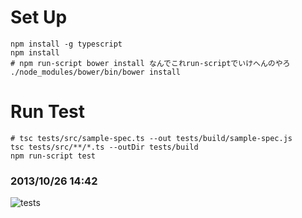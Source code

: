 Set Up
==========
```
npm install -g typescript
npm install
# npm run-script bower install なんでこれrun-scriptでいけへんのやろ
./node_modules/bower/bin/bower install
```

Run Test
==========
```
# tsc tests/src/sample-spec.ts --out tests/build/sample-spec.js
tsc tests/src/**/*.ts --outDir tests/build
npm run-script test
```

### 2013/10/26 14:42
![tests](http://gyazo.com/2eda04f55f25fb2821d496e989493fc3.png)
